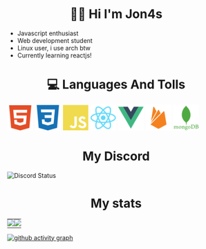 <h1 align="center">👋🏼 Hi I'm Jon4s</h1>

- Javascript enthusiast
- Web development student
- Linux user, i use arch btw
- Currently learning reactjs!
<h1 align="center">💻 Languages And Tolls</h1>
<div style="display: inline_block">
        <img alt="HTML5" height="60" width="60" src="https://raw.githubusercontent.com/devicons/devicon/master/icons/html5/html5-plain.svg"/>
        <img alt="CSS3" height="60" width="60" src="https://raw.githubusercontent.com/devicons/devicon/master/icons/css3/css3-plain.svg"/>
        <img alt="JavaScript" height="60" width="60" src="https://raw.githubusercontent.com/devicons/devicon/master/icons/javascript/javascript-plain.svg"/>
        <img alt="ReactJS" height="60" width="60" src="https://raw.githubusercontent.com/devicons/devicon/master/icons/react/react-original.svg"/>
        <img alt="Vue" height="60" width="60" src="https://raw.githubusercontent.com/devicons/devicon/master/icons/vuejs/vuejs-original.svg"/>
        <img alt="Firebase" height="60" width="60" src="https://raw.githubusercontent.com/devicons/devicon/master/icons/firebase/firebase-plain.svg"/>
        <img alt="MongoDB" height="60" width="60" src ="https://raw.githubusercontent.com/devicons/devicon/master/icons/mongodb/mongodb-plain-wordmark.svg"/>
    </div>
    <h1 align="center">My Discord </h1>
    <img src="https://lanyard.cnrad.dev/api/431768491759239211?bg=1f1f1f&borderRadius=5px" alt="Discord Status"/>
    <h1 align="center"> My stats </h1>
    <table>
  <tr>
    <td style="padding: 0; width=50%">
        <img src="https://github-readme-stats.vercel.app/api/?username=yJon4ss&show_icons=true&title_color=539BF5&text_color=9f9f9f&bg_color=00000000&hide_border=true&icon_color=539BF5&hide_title=true&count_private=true"/>
    </td>
      <td style="padding: 0; width=50%">
        <img src="https://github-readme-stats.vercel.app/api/top-langs/?username=yJon4ss&show_icons=true&title_color=539BF5&text_color=9f9f9f&bg_color=00000000&hide_border=true&icon_color=00000000&count_private=true"/>
    </td>
  </tr>
</table>

[![github activity graph](https://activity-graph.herokuapp.com/graph?username=yJon4ss&custom_title=Contribution%20Graph&bg_color=00000000&area_color=539BF5&color=9f9f9f&line=539BF5&point=539BF5&area=true&hide_border=true)](https://github.com/ashutosh00710/github-readme-activity-graph)
